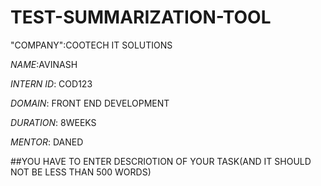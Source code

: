 # TEST-SUMMARIZATION-TOOL

"COMPANY":COOTECH IT SOLUTIONS

*NAME*:AVINASH

*INTERN ID*: COD123

*DOMAIN*: FRONT END DEVELOPMENT

*DURATION*: 8WEEKS

*MENTOR*: DANED

##YOU HAVE TO ENTER DESCRIOTION OF YOUR TASK(AND IT SHOULD NOT BE LESS THAN 500 WORDS)
